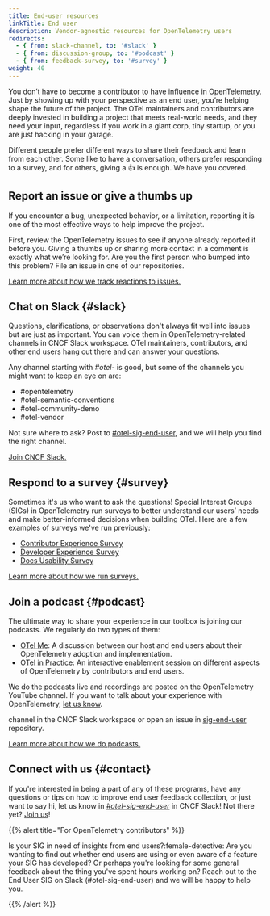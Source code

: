 ```yaml
---
title: End-user resources
linkTitle: End user
description: Vendor-agnostic resources for OpenTelemetry users
redirects:
  - { from: slack-channel, to: '#slack' }
  - { from: discussion-group, to: '#podcast' }
  - { from: feedback-survey, to: '#survey' }
weight: 40
---
```


You don’t have to become a contributor to have influence in OpenTelemetry. Just
by showing up with your perspective as an end user, you’re helping shape the
future of the project. The OTel maintainers and contributors are deeply invested
in building a project that meets real-world needs, and they need your input,
regardless if you work in a giant corp, tiny startup, or you are just hacking in
your garage.

Different people prefer different ways to share their feedback and learn from
each other. Some like to have a conversation, others prefer responding to a
survey, and for others, giving a 👍 is enough. We have you covered.

## Report an issue or give a thumbs up

If you encounter a bug, unexpected behavior, or a limitation, reporting it is
one of the most effective ways to help improve the project.

First, review the OpenTelemetry issues to see if anyone already reported it
before you. Giving a thumbs up or sharing more context in a comment is exactly
what we’re looking for. Are you the first person who bumped into this problem?
File an issue in one of our repositories.

<!--➡️ TODO: Add a CTA "Review issues" linking to a list of projects in OTel org ) -->

[Learn more about how we track reactions to issues.](issue-participation/)

## Chat on Slack {#slack}

Questions, clarifications, or observations don't always fit well into issues but
are just as important. You can voice them in OpenTelemetry-related channels in
CNCF Slack workspace. OTel maintainers, contributors, and other end users hang
out there and can answer your questions.

Any channel starting with _#otel-_ is good, but some of the channels you might
want to keep an eye on are:

- #opentelemetry
- #otel-semantic-conventions
- #otel-community-demo
- #otel-vendor

Not sure where to ask? Post to
[#otel-sig-end-user](https://cloud-native.slack.com/archives/C01RT3MSWGZ), and
we will help you find the right channel.

[Join CNCF Slack.](https://communityinviter.com/apps/cloud-native/cncf)

<!--➡️ TODO: Turn link to a button -->

## Respond to a survey {#survey}

Sometimes it's us who want to ask the questions! Special Interest Groups (SIGs)
in OpenTelemetry run surveys to better understand our users’ needs and make
better-informed decisions when building OTel. Here are a few examples of surveys
we've run previously:

- [Contributor Experience Survey](/blog/2025/contribex-survey-results/)
- [Developer Experience Survey](/blog/2025/devex-survey/)
- [Docs Usability Survey](/blog/2024/otel-docs-survey/)
<!--➡️ TODO: Turn links into embeds-->

[Learn more about how we run surveys.](https://github.com/open-telemetry/sig-end-user/tree/main/end-user-surveys)

## Join a podcast {#podcast}

The ultimate way to share your experience in our toolbox is joining our
podcasts. We regularly do two types of them:

- [OTel Me](https://www.youtube.com/playlist?list=PLVYDBkQ1TdywIl9xKEo5_u7zlwY38dW43):
  A discussion between our host and end users about their OpenTelemetry adoption
  and implementation.
- [OTel in Practice](https://www.youtube.com/playlist?list=PLVYDBkQ1TdyxKgdGE4ThYLkNRCuLLYy9x):
  An interactive enablement session on different aspects of OpenTelemetry by
  contributors and end users.
  <!--➡️ TODO: Turn links into embeds-->

We do the podcasts live and recordings are posted on the OpenTelemetry YouTube
channel. If you want to talk about your experience with OpenTelemetry,
[let us know](#contact).

channel in the CNCF Slack workspace or open an issue in [sig-end-user]
repository.

[Learn more about how we do podcasts.](interviews-feedback/)

## Connect with us {#contact}

If you're interested in being a part of any of these programs, have any
questions or tips on how to improve end user feedback collection, or just want
to say hi, let us know in
[_#otel-sig-end-user_](https://cloud-native.slack.com/archives/C01RT3MSWGZ) in
CNCF Slack! Not there yet?
[Join us](https://communityinviter.com/apps/cloud-native/cncf)!

{{% alert title="For OpenTelemetry contributors" %}}

Is your SIG in need of insights from end users?:female-detective: Are you
wanting to find out whether end users are using or even aware of a feature your
SIG has developed? Or perhaps you're looking for some general feedback about the
thing you've spent hours working on? Reach out to the End User SIG on Slack
(#otel-sig-end-user) and we will be happy to help you.

{{% /alert %}}

[sig-end-user]: https://github.com/open-telemetry/sig-end-user
